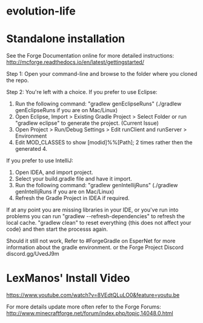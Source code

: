 # evolution-life

Standalone installation
==============================

See the Forge Documentation online for more detailed instructions:
http://mcforge.readthedocs.io/en/latest/gettingstarted/

Step 1: Open your command-line and browse to the folder where you cloned the repo.

Step 2: You're left with a choice.
If you prefer to use Eclipse:
1. Run the following command: "gradlew genEclipseRuns" (./gradlew genEclipseRuns if you are on Mac/Linux)
2. Open Eclipse, Import > Existing Gradle Project > Select Folder 
   or run "gradlew eclipse" to generate the project.
(Current Issue)
4. Open Project > Run/Debug Settings > Edit runClient and runServer > Environment
5. Edit MOD_CLASSES to show [modid]%%[Path]; 2 times rather then the generated 4.

If you prefer to use IntelliJ:
1. Open IDEA, and import project.
2. Select your build.gradle file and have it import.
3. Run the following command: "gradlew genIntellijRuns" (./gradlew genIntellijRuns if you are on Mac/Linux)
4. Refresh the Gradle Project in IDEA if required.

If at any point you are missing libraries in your IDE, or you've run into problems you can run "gradlew --refresh-dependencies" to refresh the local cache. "gradlew clean" to reset everything {this does not affect your code} and then start the processs again.

Should it still not work, 
Refer to #ForgeGradle on EsperNet for more information about the gradle environment.
or the Forge Project Discord discord.gg/UvedJ9m

LexManos' Install Video
=======================
https://www.youtube.com/watch?v=8VEdtQLuLO0&feature=youtu.be

For more details update more often refer to the Forge Forums:
http://www.minecraftforge.net/forum/index.php/topic,14048.0.html
